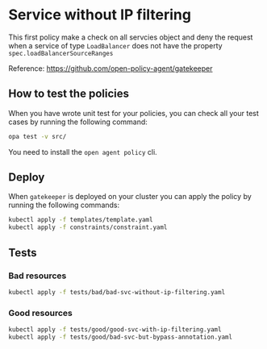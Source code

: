# Service without IP filtering

This first policy make a check on all servcies object and deny the request when a service of type `LoadBalancer` does not have the property `spec.loadBalancerSourceRanges`

Reference: https://github.com/open-policy-agent/gatekeeper

## How to test the policies

When you have wrote unit test for your policies, you can check all your test cases by running the following command:

```bash
opa test -v src/
```

You need to install the `open agent policy` cli.

## Deploy

When `gatekeeper` is deployed on your cluster you can apply the policy by running the following commands:

```bash
kubectl apply -f templates/template.yaml
kubectl apply -f constraints/constraint.yaml
```

## Tests

### Bad resources

```bash
kubectl apply -f tests/bad/bad-svc-without-ip-filtering.yaml
```

### Good resources

```bash
kubectl apply -f tests/good/good-svc-with-ip-filtering.yaml
kubectl apply -f tests/good/bad-svc-but-bypass-annotation.yaml
```

